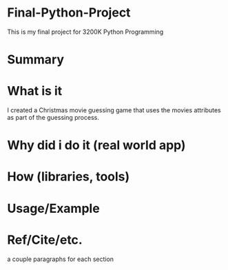 # Final-Python-Project
This is my final project for 3200K Python Programming
# Summary

# What is it
I created a Christmas movie guessing game that uses the movies attributes as part of the guessing process.
# Why did i do it (real world app)

# How (libraries, tools)

# Usage/Example

# Ref/Cite/etc.
a couple paragraphs for each section
